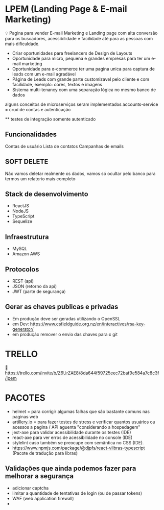 
# LPEM (Landing Page & E-mail Marketing)

💡 Pagina para vender E-mail Marketing e Landing page com alta conversão para os buscadores, acessibilidade e facilidade até para as pessoas com mais dificuldade.

- Criar oportunidades para freelancers de Design de Layouts 
- Oportunidade para micro, pequena e grandes empresas para ter um e-mail marketing
- Oportunidade para e-commerce ter uma pagina unica para captura de leads com um e-mail agradável
- Página de Leads com grande parte customizavel pelo cliente e com facilidade, exemplo: cores, textos e imagens
- Sistema multi-tenancy com uma separação lógica no mesmo banco de dados

 alguns conceitos de microserviços seram implementados
 accounts-service = crud de contas e autenticação

 ** testes de integração somente autenticado

 ## Funcionalidades
 Contas de usuário 
 Lista de contatos 
 Campanhas de emails 

 ## SOFT DELETE
 Não vamos deletar realmente os dados, vamos só ocultar pelo banco para termos um relatorio mais completo

 ## Stack de desenvolvimento
 * ReactJS
 * NodeJS
 * TypeScript
 * Sequelize

 ## Infraestrutura
 * MySQL
 * Amazon AWS

 ## Protocolos
 * REST (api)
 * JSON (retorno da api)
 * JWT (parte de segurança)

 ## Gerar as chaves publicas e privadas
 * Em produção deve ser geradas utilizando o OpenSSL
 * em Dev: https://www.csfieldguide.org.nz/en/interactives/rsa-key-generator/
 * em produção remover o envio das chaves para o git

# TRELLO
:link: https://trello.com/invite/b/Z6UrZAE8/8da644f59725eec72baf9e584a7c8c3f/lpem

# PACOTES
- helmet = para corrigir algumas falhas que são bastante comuns nas paginas web
- artillery.io = para fazer testes de stress e verificar quantos usuários ou acessos a pagina / API aguenta "considerando a hospedagem"
- jest-axe para validar acessibilidade durante os testes (IDE)
- react-axe para ver erros de acessibilidade no console (IDE)
- stylelint caso também se preocupe com semântica no CSS (IDE).
- https://www.npmjs.com/package/@djpfs/react-vlibras-typescript (Pacote de tradução para libras)

## Validações que ainda podemos fazer para melhorar a segurança
* adicionar captcha
* limitar a quantidade de tentativas de login (ou de passar tokens)
* WAF (web application firewall)
* 
